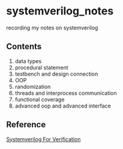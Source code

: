 # systemverilog_notes
recording my notes on systemverilog

## Contents
1. data types
2. procedural statement
3. testbench and design connection
4. OOP
5. randomization
6. threads and interprocess communication
7. functional coverage
8. advanced oop and advanced interface

## Reference
[Systemverilog For Verification](https://3ec1218usm.files.wordpress.com/2016/12/book_systemverilog_for_verification.pdf)
